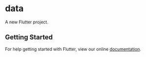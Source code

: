 # data

A new Flutter project.

## Getting Started

For help getting started with Flutter, view our online
[documentation](https://flutter.io/).
